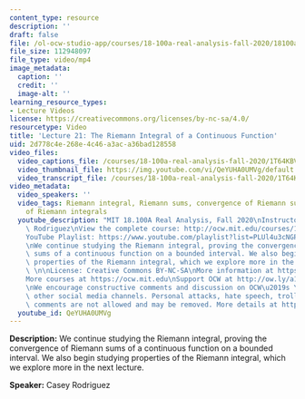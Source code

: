 ```yaml
---
content_type: resource
description: ''
draft: false
file: /ol-ocw-studio-app/courses/18-100a-real-analysis-fall-2020/18100a-lecture-21-multicam_360p_16_9.mp4
file_size: 112948097
file_type: video/mp4
image_metadata:
  caption: ''
  credit: ''
  image-alt: ''
learning_resource_types:
- Lecture Videos
license: https://creativecommons.org/licenses/by-nc-sa/4.0/
resourcetype: Video
title: 'Lecture 21: The Riemann Integral of a Continuous Function'
uid: 2d778c4e-268e-4c46-a3ac-a36bad128558
video_files:
  video_captions_file: /courses/18-100a-real-analysis-fall-2020/1T64KBVHQWygm5QR94v-05Vp5_t4_T87u_transcript.webvtt
  video_thumbnail_file: https://img.youtube.com/vi/QeYUHA0UMVg/default.jpg
  video_transcript_file: /courses/18-100a-real-analysis-fall-2020/1T64KBVHQWygm5QR94v-05Vp5_t4_T87u_transcript.pdf
video_metadata:
  video_speakers: ''
  video_tags: Riemann integral, Riemann sums, convergence of Riemann sums, properties
    of Riemann integrals
  youtube_description: "MIT 18.100A Real Analysis, Fall 2020\nInstructor: Dr. Casey\
    \ Rodriguez\nView the complete course: http://ocw.mit.edu/courses/18-100a-real-analysis-fall-2020/\n\
    YouTube Playlist: https://www.youtube.com/playlist?list=PLUl4u3cNGP61O7HkcF7UImpM0cR_L2gSw\n\
    \nWe continue studying the Riemann integral, proving the convergence of Riemann\
    \ sums of a continuous function on a bounded interval. We also begin studying\
    \ properties of the Riemann integral, which we explore more in the next lecture.\
    \ \n\nLicense: Creative Commons BY-NC-SA\nMore information at https://ocw.mit.edu/terms\n\
    More courses at https://ocw.mit.edu\nSupport OCW at http://ow.ly/a1If50zVRlQ\n\
    \nWe encourage constructive comments and discussion on OCW\u2019s YouTube and\
    \ other social media channels. Personal attacks, hate speech, trolling, and inappropriate\
    \ comments are not allowed and may be removed. More details at https://ocw.mit.edu/comments."
  youtube_id: QeYUHA0UMVg
---
```

**Description:** We continue studying the Riemann integral, proving the convergence of Riemann sums of a continuous function on a bounded interval. We also begin studying properties of the Riemann integral, which we explore more in the next lecture.

**Speaker:** Casey Rodriguez